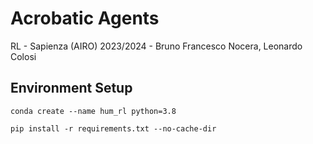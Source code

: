 # Acrobatic Agents
RL - Sapienza (AIRO) 2023/2024 -  Bruno Francesco Nocera, Leonardo Colosi

## Environment Setup 
```code
conda create --name hum_rl python=3.8

pip install -r requirements.txt --no-cache-dir


``` 

